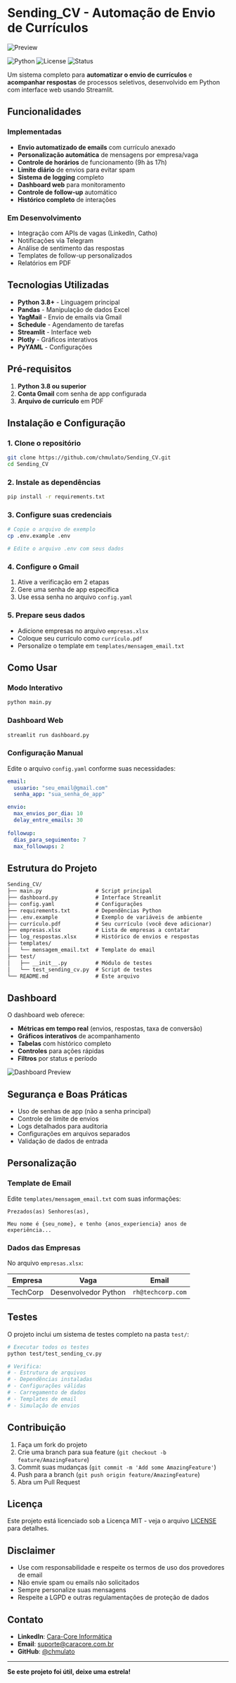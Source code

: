 # Sending_CV - Automação de Envio de Currículos

![Preview](img/sending_cv.png)

![Python](https://img.shields.io/badge/Python-3.8+-blue.svg)
![License](https://img.shields.io/badge/License-MIT-green.svg)
![Status](https://img.shields.io/badge/Status-Em%20Desenvolvimento-yellow.svg)

Um sistema completo para **automatizar o envio de currículos** e **acompanhar respostas** de processos seletivos, desenvolvido em Python com interface web usando Streamlit.

## Funcionalidades

### Implementadas

- **Envio automatizado de emails** com currículo anexado
- **Personalização automática** de mensagens por empresa/vaga
- **Controle de horários** de funcionamento (9h às 17h)
- **Limite diário** de envios para evitar spam
- **Sistema de logging** completo
- **Dashboard web** para monitoramento
- **Controle de follow-up** automático
- **Histórico completo** de interações

### Em Desenvolvimento

- Integração com APIs de vagas (LinkedIn, Catho)
- Notificações via Telegram
- Análise de sentimento das respostas
- Templates de follow-up personalizados
- Relatórios em PDF

## Tecnologias Utilizadas

- **Python 3.8+** - Linguagem principal
- **Pandas** - Manipulação de dados Excel
- **YagMail** - Envio de emails via Gmail
- **Schedule** - Agendamento de tarefas
- **Streamlit** - Interface web
- **Plotly** - Gráficos interativos
- **PyYAML** - Configurações

## Pré-requisitos

1. **Python 3.8 ou superior**
2. **Conta Gmail** com senha de app configurada
3. **Arquivo de currículo** em PDF

## Instalação e Configuração

### 1. Clone o repositório

```bash
git clone https://github.com/chmulato/Sending_CV.git
cd Sending_CV
```

### 2. Instale as dependências

```bash
pip install -r requirements.txt
```

### 3. Configure suas credenciais

```bash
# Copie o arquivo de exemplo
cp .env.example .env

# Edite o arquivo .env com seus dados
```

### 4. Configure o Gmail

1. Ative a verificação em 2 etapas
2. Gere uma senha de app específica
3. Use essa senha no arquivo `config.yaml`

### 5. Prepare seus dados

- Adicione empresas no arquivo `empresas.xlsx`
- Coloque seu currículo como `currículo.pdf`
- Personalize o template em `templates/mensagem_email.txt`

## Como Usar

### Modo Interativo

```bash
python main.py
```

### Dashboard Web

```bash
streamlit run dashboard.py
```

### Configuração Manual

Edite o arquivo `config.yaml` conforme suas necessidades:

```yaml
email:
  usuario: "seu_email@gmail.com"
  senha_app: "sua_senha_de_app"

envio:
  max_envios_por_dia: 10
  delay_entre_emails: 30
  
followup:
  dias_para_seguimento: 7
  max_followups: 2
```

## Estrutura do Projeto

```markdown
Sending_CV/
├── main.py                 # Script principal
├── dashboard.py            # Interface Streamlit
├── config.yaml             # Configurações
├── requirements.txt        # Dependências Python
├── .env.example            # Exemplo de variáveis de ambiente
├── currículo.pdf           # Seu currículo (você deve adicionar)
├── empresas.xlsx           # Lista de empresas a contatar
├── log_respostas.xlsx      # Histórico de envios e respostas
├── templates/
│   └── mensagem_email.txt  # Template do email
├── test/
│   ├── __init__.py         # Módulo de testes
│   └── test_sending_cv.py  # Script de testes
└── README.md               # Este arquivo
```

## Dashboard

O dashboard web oferece:

- **Métricas em tempo real** (envios, respostas, taxa de conversão)
- **Gráficos interativos** de acompanhamento
- **Tabelas** com histórico completo
- **Controles** para ações rápidas
- **Filtros** por status e período

![Dashboard Preview](https://via.placeholder.com/800x400?text=Dashboard+Preview)

## Segurança e Boas Práticas

- Uso de senhas de app (não a senha principal)
- Controle de limite de envios
- Logs detalhados para auditoria
- Configurações em arquivos separados
- Validação de dados de entrada

## Personalização

### Template de Email

Edite `templates/mensagem_email.txt` com suas informações:

```text
Prezados(as) Senhores(as),

Meu nome é {seu_nome}, e tenho {anos_experiencia} anos de experiência...
```

### Dados das Empresas

No arquivo `empresas.xlsx`:

| Empresa | Vaga | Email |
|---------|------|-------|
| TechCorp | Desenvolvedor Python | `rh@techcorp.com` |

## Testes

O projeto inclui um sistema de testes completo na pasta `test/`:

```bash
# Executar todos os testes
python test/test_sending_cv.py

# Verifica:
# - Estrutura de arquivos
# - Dependências instaladas
# - Configurações válidas
# - Carregamento de dados
# - Templates de email
# - Simulação de envios
```

## Contribuição

1. Faça um fork do projeto
2. Crie uma branch para sua feature (`git checkout -b feature/AmazingFeature`)
3. Commit suas mudanças (`git commit -m 'Add some AmazingFeature'`)
4. Push para a branch (`git push origin feature/AmazingFeature`)
5. Abra um Pull Request

## Licença

Este projeto está licenciado sob a Licença MIT - veja o arquivo [LICENSE](LICENSE) para detalhes.

## Disclaimer

- Use com responsabilidade e respeite os termos de uso dos provedores de email
- Não envie spam ou emails não solicitados
- Sempre personalize suas mensagens
- Respeite a LGPD e outras regulamentações de proteção de dados

## Contato

- **LinkedIn**: [Cara-Core Informática](https://www.linkedin.com/company/cara-core/)
- **Email**: [suporte@caracore.com.br](mailto:suporte@caracore.com.br)
- **GitHub**: [@chmulato](https://github.com/chmulato)

---

**Se este projeto foi útil, deixe uma estrela!**
